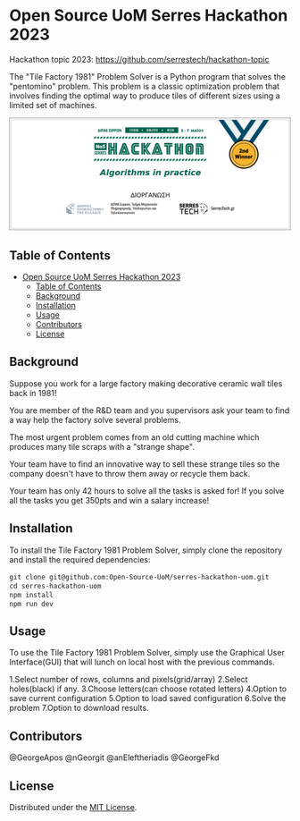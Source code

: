 
# Open Source UoM Serres Hackathon 2023

Hackathon topic 2023: https://github.com/serrestech/hackathon-topic

The "Tile Factory 1981" Problem Solver is a Python program that solves the "pentomino" problem.
This problem is a classic optimization problem that involves finding the optimal way to produce tiles of different sizes using a limited set of machines.

[![2nd Winner 2023](2nd_2023.png)](https://hackathon.serrestech.gr)

## Table of Contents

- [Open Source UoM Serres Hackathon 2023](#open-source-uom-serres-hackathon-2023)
  - [Table of Contents](#table-of-contents)
  - [Background](#background)
  - [Installation](#installation)
  - [Usage](#usage)
  - [Contributors](#contributors)
  - [License](#license)

## Background

Suppose you work for a large factory making decorative ceramic wall tiles back in 1981!

You are member of the R&D team and you supervisors ask your team to find a way help the factory solve several problems.

The most urgent problem comes from an old cutting machine which produces many tile scraps with a "strange shape".

Your team have to find an innovative way to sell these strange tiles so the company doesn't have to throw them away or recycle them back.

Your team has only 42 hours to solve all the tasks is asked for! If you solve all the tasks you get 350pts and win a salary increase!

## Installation

To install the Tile Factory 1981 Problem Solver, simply clone the repository and install the required dependencies:

```shell
git clone git@github.com:Open-Source-UoM/serres-hackathon-uom.git
cd serres-hackathon-uom
npm install
npm run dev
```

## Usage

To use the Tile Factory 1981 Problem Solver, simply use the Graphical User Interface(GUI) that will lunch on local host with the previous commands.

1.Select number of rows, columns and pixels(grid/array)
2.Select holes(black) if any.
3.Choose letters(can choose rotated letters)
4.Option to save current configuration
5.Option to load saved configuration
6.Solve the problem
7.Option to download results.

## Contributors

@GeorgeApos
@nGeorgit
@anEleftheriadis
@GeorgeFkd

## License

Distributed under the [MIT License](LICENSE).
